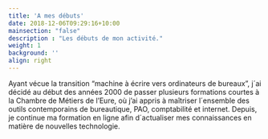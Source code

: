 ```yaml
---
title: 'A mes débuts'
date: 2018-12-06T09:29:16+10:00
mainsection: "false"
description : "Les débuts de mon activité."
weight: 1
background: ''
align: right
---
```


Ayant vécue la transition “machine à écrire vers ordinateurs de bureaux”, j´ai décidé au début des années 2000 de passer plusieurs formations courtes à la Chambre de Métiers de l’Eure, où j’ai appris à maîtriser l´ensemble des outils contemporains de bureautique, PAO, comptabilité et internet. Depuis, je continue ma formation en ligne afin d´actualiser mes connaissances en matière de nouvelles technologie.

